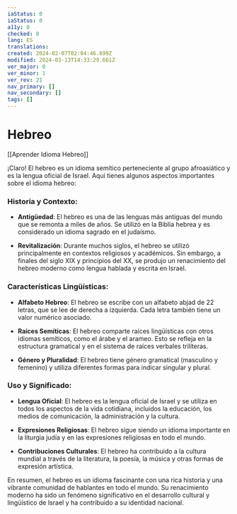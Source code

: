 ```yaml
---
iaStatus: 0
iaStatus: 0
a11y: 0
checked: 0
lang: ES
translations: 
created: 2024-02-07T02:04:46.699Z
modified: 2024-03-13T14:33:29.661Z
ver_major: 0
ver_minor: 1
ver_rev: 21
nav_primary: []
nav_secondary: []
tags: []
---
```

# Hebreo

[[Aprender Idioma Hebreo]]

¡Claro! El hebreo es un idioma semítico perteneciente al grupo afroasiático y es la lengua oficial de Israel. Aquí tienes algunos aspectos importantes sobre el idioma hebreo:

### Historia y Contexto:

- **Antigüedad**: El hebreo es una de las lenguas más antiguas del mundo que se remonta a miles de años. Se utilizó en la Biblia hebrea y es considerado un idioma sagrado en el judaísmo.
  
- **Revitalización**: Durante muchos siglos, el hebreo se utilizó principalmente en contextos religiosos y académicos. Sin embargo, a finales del siglo XIX y principios del XX, se produjo un renacimiento del hebreo moderno como lengua hablada y escrita en Israel.

### Características Lingüísticas:

- **Alfabeto Hebreo**: El hebreo se escribe con un alfabeto abjad de 22 letras, que se lee de derecha a izquierda. Cada letra también tiene un valor numérico asociado.

- **Raíces Semíticas**: El hebreo comparte raíces lingüísticas con otros idiomas semíticos, como el árabe y el arameo. Esto se refleja en la estructura gramatical y en el sistema de raíces verbales trilíteras.

- **Género y Pluralidad**: El hebreo tiene género gramatical (masculino y femenino) y utiliza diferentes formas para indicar singular y plural.

### Uso y Significado:

- **Lengua Oficial**: El hebreo es la lengua oficial de Israel y se utiliza en todos los aspectos de la vida cotidiana, incluidos la educación, los medios de comunicación, la administración y la cultura.

- **Expresiones Religiosas**: El hebreo sigue siendo un idioma importante en la liturgia judía y en las expresiones religiosas en todo el mundo.

- **Contribuciones Culturales**: El hebreo ha contribuido a la cultura mundial a través de la literatura, la poesía, la música y otras formas de expresión artística.

En resumen, el hebreo es un idioma fascinante con una rica historia y una vibrante comunidad de hablantes en todo el mundo. Su renacimiento moderno ha sido un fenómeno significativo en el desarrollo cultural y lingüístico de Israel y ha contribuido a su identidad nacional.